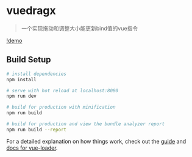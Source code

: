 # vuedragx

> 一个实现拖动和调整大小能更新bind值的vue指令

[!demo](https://github.com/464884492/vuedragx/blob/master/src/assets/demo.png?raw=true)

## Build Setup

``` bash
# install dependencies
npm install

# serve with hot reload at localhost:8080
npm run dev

# build for production with minification
npm run build

# build for production and view the bundle analyzer report
npm run build --report
```

For a detailed explanation on how things work, check out the [guide](http://vuejs-templates.github.io/webpack/) and [docs for vue-loader](http://vuejs.github.io/vue-loader).
